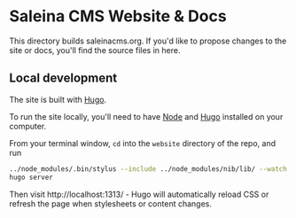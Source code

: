 # Saleina CMS Website & Docs

This directory builds saleinacms.org. If you'd like to propose changes to the site or docs, you'll find the source files in here.

## Local development

The site is built with [Hugo](https://gohugo.io/). 

To run the site locally, you'll need to have [Node](https://nodejs.org) and [Hugo](https://gohugo.io/) installed on your computer.

From your terminal window, `cd` into the `website` directory of the repo, and run

```bash
../node_modules/.bin/stylus --include ../node_modules/nib/lib/ --watch static/css/
hugo server
```

Then visit http://localhost:1313/ - Hugo will automatically reload CSS or
refresh the page when stylesheets or content changes.

